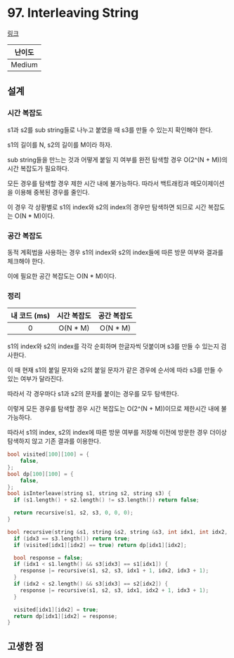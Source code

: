 # 97. Interleaving String

[링크](https://leetcode.com/problems/interleaving-string/)

| 난이도 |
| :----: |
| Medium |

## 설계

### 시간 복잡도

s1과 s2를 sub string들로 나누고 붙였을 때 s3를 만들 수 있는지 확인해야 한다.

s1의 길이를 N, s2의 길이를 M이라 하자.

sub string들을 만느는 것과 어떻게 붙일 지 여부를 완전 탐색할 경우 O(2^(N + M))의 시간 복잡도가 필요하다.

모든 경우를 탐색할 경우 제한 시간 내에 불가능하다. 따라서 백트래킹과 메모이제이션을 이용해 중복된 경우를 줄인다.

이 경우 각 상황별로 s1의 index와 s2의 index의 경우만 탐색하면 되므로 시간 복잡도는 O(N \* M)이다.

### 공간 복잡도

동적 계획법을 사용하는 경우 s1의 index와 s2의 index들에 따른 방문 여부와 결과를 체크해야 한다.

이에 필요한 공간 복잡도는 O(N \* M)이다.

### 정리

| 내 코드 (ms) | 시간 복잡도 | 공간 복잡도 |
| :----------: | :---------: | :---------: |
|      0       |  O(N \* M)  |  O(N \* M)  |

s1의 index와 s2의 index를 각각 순회하며 한글자씩 덧붙이며 s3를 만들 수 있는지 검사한다.

이 때 현재 s1의 붙일 문자와 s2의 붙일 문자가 같은 경우에 순서에 따라 s3를 만들 수 있는 여부가 달라진다.

따라서 각 경우마다 s1과 s2의 문자를 붙이는 경우를 모두 탐색한다.

이렇게 모든 경우를 탐색할 경우 시간 복잡도는 O(2^(N + M))이므로 제한시간 내에 불가능하다.

따라서 s1의 index, s2의 index에 따른 방문 여부를 저장해 이전에 방문한 경우 더이상 탐색하지 않고 기존 결과를 이용한다.

```cpp
bool visited[100][100] = {
    false,
};
bool dp[100][100] = {
    false,
};
bool isInterleave(string s1, string s2, string s3) {
  if (s1.length() + s2.length() != s3.length()) return false;

  return recursive(s1, s2, s3, 0, 0, 0);
}

bool recursive(string &s1, string &s2, string &s3, int idx1, int idx2, int idx3) {
  if (idx3 == s3.length()) return true;
  if (visited[idx1][idx2] == true) return dp[idx1][idx2];

  bool response = false;
  if (idx1 < s1.length() && s3[idx3] == s1[idx1]) {
    response |= recursive(s1, s2, s3, idx1 + 1, idx2, idx3 + 1);
  }
  if (idx2 < s2.length() && s3[idx3] == s2[idx2]) {
    response |= recursive(s1, s2, s3, idx1, idx2 + 1, idx3 + 1);
  }

  visited[idx1][idx2] = true;
  return dp[idx1][idx2] = response;
}
```

## 고생한 점
